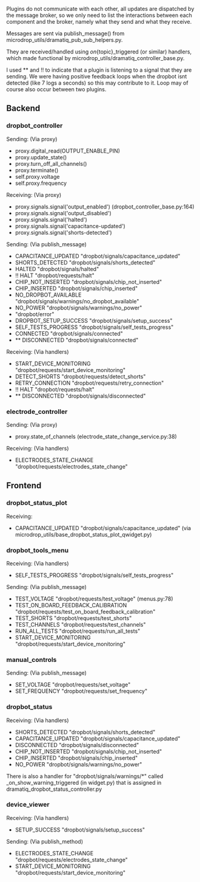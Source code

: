 Plugins do not communicate with each other, all updates are dispatched by the message broker, so we only need to list the interactions between each component and the broker, namely what they send and what they receive.

Messages are sent via publish_message() from microdrop_utils/dramatiq_pub_sub_helpers.py.

They are received/handled using _on_{topic}_triggered (or similar) handlers, which made functional by microdrop_utils/dramatiq_controller_base.py. 

I used ** and !! to indicate that a plugin is listening to a signal that they are sending. We were having positive feedback loops when the dropbot isnt detected (like 7 logs a seconds) so this may contribute to it. Loop may of course also occur between two plugins. 

## Backend

### dropbot_controller

Sending: (Via proxy)
- proxy.digital_read(OUTPUT_ENABLE_PIN)
- proxy.update_state()
- proxy.turn_off_all_channels()
- proxy.terminate()
- self.proxy.voltage
- self.proxy.frequency

Receiving: (Via proxy)
- proxy.signals.signal('output_enabled') (dropbot_controller_base.py:164)
- proxy.signals.signal('output_disabled')
- proxy.signals.signal('halted')
- proxy.signals.signal('capacitance-updated')
- proxy.signals.signal('shorts-detected')

Sending: (Via publish_message)
- CAPACITANCE_UPDATED "dropbot/signals/capacitance_updated"
- SHORTS_DETECTED "dropbot/signals/shorts_detected"
- HALTED "dropbot/signals/halted"
- !! HALT "dropbot/requests/halt"
- CHIP_NOT_INSERTED "dropbot/signals/chip_not_inserted"
- CHIP_INSERTED "dropbot/signals/chip_inserted"
- NO_DROPBOT_AVAILABLE "dropbot/signals/warnings/no_dropbot_available"
- NO_POWER "dropbot/signals/warnings/no_power"
- "dropbot/error"
- DROPBOT_SETUP_SUCCESS "dropbot/signals/setup_success"
- SELF_TESTS_PROGRESS "dropbot/signals/self_tests_progress"
- CONNECTED "dropbot/signals/connected"
- ** DISCONNECTED "dropbot/signals/connected"

Receiving: (Via handlers)
- START_DEVICE_MONITORING "dropbot/requests/start_device_monitoring"
- DETECT_SHORTS "dropbot/requests/detect_shorts"
- RETRY_CONNECTION "dropbot/requests/retry_connection"
- !! HALT "dropbot/requests/halt"
- ** DISCONNECTED "dropbot/signals/disconnected"

### electrode_controller

Sending: (Via proxy)
- proxy.state_of_channels (electrode_state_change_service.py:38)

Receiving: (Via handlers)
- ELECTRODES_STATE_CHANGE "dropbot/requests/electrodes_state_change"

## Frontend

### dropbot_status_plot

Receiving:
- CAPACITANCE_UPDATED "dropbot/signals/capacitance_updated" (via microdrop_utils/base_dropbot_status_plot_qwidget.py)

### dropbot_tools_menu

Receiving: (Via handlers)
- SELF_TESTS_PROGRESS "dropbot/signals/self_tests_progress"

Sending: (Via publish_message)
- TEST_VOLTAGE "dropbot/requests/test_voltage" (menus.py:78)
- TEST_ON_BOARD_FEEDBACK_CALIBRATION "dropbot/requests/test_on_board_feedback_calibration"
- TEST_SHORTS "dropbot/requests/test_shorts"
- TEST_CHANNELS "dropbot/requests/test_channels"
- RUN_ALL_TESTS "dropbot/requests/run_all_tests"
- START_DEVICE_MONITORING "dropbot/requests/start_device_monitoring" 

### manual_controls

Sending: (Via publish_message)
- SET_VOLTAGE "dropbot/requests/set_voltage"
- SET_FREQUENCY "dropbot/requests/set_frequency"

### dropbot_status

Receiving: (Via handlers)
- SHORTS_DETECTED "dropbot/signals/shorts_detected"
- CAPACITANCE_UPDATED "dropbot/signals/capacitance_updated"
- DISCONNECTED "dropbot/signals/disconnected"
- CHIP_NOT_INSERTED "dropbot/signals/chip_not_inserted"
- CHIP_INSERTED "dropbot/signals/chip_inserted"
- NO_POWER "dropbot/signals/warnings/no_power"

There is also a handler for "dropbot/signals/warnings/*" called _on_show_warning_triggered (in widget.py) that is assigned in dramatiq_dropbot_status_controller.py

### device_viewer

Receiving: (Via handlers)
- SETUP_SUCCESS "dropbot/signals/setup_success"

Sending: (Via publish_method)
- ELECTRODES_STATE_CHANGE "dropbot/requests/electrodes_state_change"
- START_DEVICE_MONITORING "dropbot/requests/start_device_monitoring"


